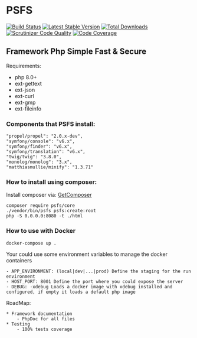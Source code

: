 # PSFS
[![Build Status](https://travis-ci.org/psfs/core.svg?branch=master)](https://travis-ci.org/psfs/core)
[![Latest Stable Version](https://poser.pugx.org/psfs/core/v/stable)](https://packagist.org/packages/psfs/core) 
[![Total Downloads](https://poser.pugx.org/psfs/core/downloads)](https://packagist.org/packages/psfs/core) 
[![Scrutinizer Code Quality](https://scrutinizer-ci.com/g/psfs/core/badges/quality-score.png?b=master)](https://scrutinizer-ci.com/g/psfs/core/?branch=master)
[![Code Coverage](https://scrutinizer-ci.com/g/psfs/core/badges/coverage.png?b=master)](https://scrutinizer-ci.com/g/psfs/core/?branch=master)

## Framework Php Simple Fast & Secure

Requirements:

* php 8.0+
* ext-gettext
* ext-json
* ext-curl
* ext-gmp
* ext-fileinfo

### Components that PSFS install:

```
"propel/propel": "2.0.x-dev",
"symfony/console": "v6.x",
"symfony/finder": "v6.x",
"symfony/translation": "v6.x",
"twig/twig": "3.8.0",
"monolog/monolog": "3.x",
"matthiasmullie/minify": "1.3.71"
```

### How to install using composer:

Install composer via: [GetComposer](https://getcomposer.org/download/)
   
```
composer require psfs/core
./vendor/bin/psfs psfs:create:root
php -S 0.0.0.0:8080 -t ./html
```

### How to use with Docker
```
docker-compose up .
```
Your could use some environment variables to manage the docker containers
```
- APP_ENVIRONMENT: (local|dev|...|prod) Define the staging for the run environment
- HOST_PORT: 8001 Define the port where you could expose the server
- DEBUG: -xdebug Loads a docker image with xdebug installed and configured, if empty it loads a default php image
```


RoadMap:

    * Framework documentation
        - PhpDoc for all files
    * Testing
        - 100% tests coverage

